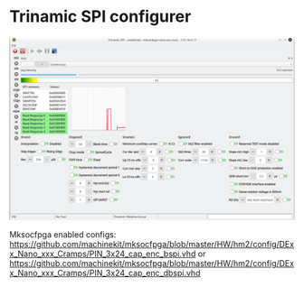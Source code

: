 Trinamic SPI configurer
 ========
 ![Gui](./Trinamic_spi.png "MK Trinamic_SPI")
 
 Mksocfpga enabled configs:
 https://github.com/machinekit/mksocfpga/blob/master/HW/hm2/config/DExx_Nano_xxx_Cramps/PIN_3x24_cap_enc_bspi.vhd
 or
 https://github.com/machinekit/mksocfpga/blob/master/HW/hm2/config/DExx_Nano_xxx_Cramps/PIN_3x24_cap_enc_dbspi.vhd
 
 
